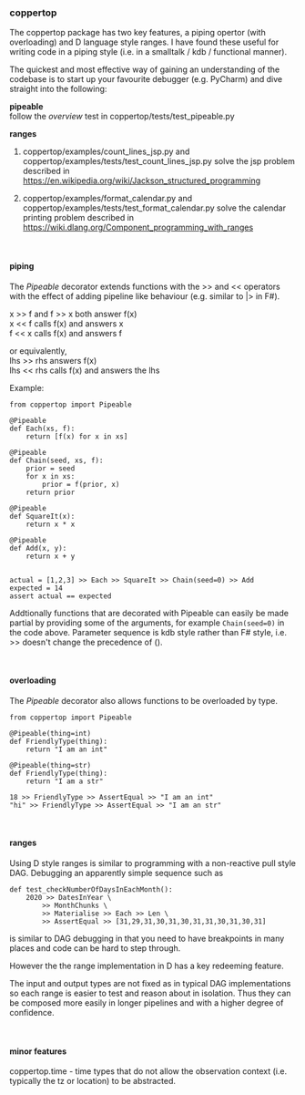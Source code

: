 ### coppertop

The coppertop package has two key features, a piping opertor (with overloading) and D 
language style ranges. I have found these useful for writing code in a piping style (i.e. 
in a smalltalk / kdb / functional manner).

The quickest and most effective way of gaining an understanding of the 
codebase is to start up your favourite debugger (e.g. PyCharm) and dive straight into
 the following:

**pipeable** \
follow the _overview_ test in coppertop/tests/test_pipeable.py

**ranges**
1. coppertop/examples/count_lines_jsp.py and coppertop/examples/tests/test_count_lines_jsp.py 
solve the jsp problem described in https://en.wikipedia.org/wiki/Jackson_structured_programming

2. coppertop/examples/format_calendar.py and coppertop/examples/tests/test_format_calendar.py
solve the calendar printing problem described in https://wiki.dlang.org/Component_programming_with_ranges


<br>

#### piping

The *Pipeable* decorator extends functions with the >> and << operators with the effect 
of adding pipeline like behaviour (e.g. similar to |> in F#).

x >> f   and   f >> x   both answer f(x)\
x << f   calls f(x) and answers x\
f << x   calls f(x) and answers f

or equivalently,\
lhs >> rhs   answers f(x)\
lhs << rhs   calls f(x) and answers the lhs

Example:

```
from coppertop import Pipeable

@Pipeable
def Each(xs, f):
    return [f(x) for x in xs]

@Pipeable
def Chain(seed, xs, f):
    prior = seed
    for x in xs:
        prior = f(prior, x)
    return prior

@Pipeable
def SquareIt(x):
    return x * x

@Pipeable
def Add(x, y):
    return x + y


actual = [1,2,3] >> Each >> SquareIt >> Chain(seed=0) >> Add
expected = 14
assert actual == expected
```

Addtionally functions that are decorated with Pipeable can easily be 
made partial by providing some of the arguments, for example 
`Chain(seed=0)` in the code above. Parameter sequence is kdb style 
rather than F# style, i.e. >> doesn't change the precedence of ().


<br>

#### overloading
The *Pipeable* decorator also allows functions to be overloaded by type.

```
from coppertop import Pipeable

@Pipeable(thing=int)
def FriendlyType(thing):
    return "I am an int"

@Pipeable(thing=str)
def FriendlyType(thing):
    return "I am a str"

18 >> FriendlyType >> AssertEqual >> "I am an int"
"hi" >> FriendlyType >> AssertEqual >> "I am an str"
```


<br>

#### ranges

Using D style ranges is similar to programming with a non-reactive 
pull style DAG.  Debugging an apparently simple sequence such as 

```
def test_checkNumberOfDaysInEachMonth():
    2020 >> DatesInYear \
        >> MonthChunks \
        >> Materialise >> Each >> Len \
        >> AssertEqual >> [31,29,31,30,31,30,31,31,30,31,30,31]
```

is similar to DAG debugging in that you need to have breakpoints in many places 
and code can be hard to step through. 

However the the range implementation in D has a key redeeming feature.

The input and output types are not fixed as in typical DAG implementations 
so each range is easier to test and reason about in isolation. Thus they can
be composed more easily in longer pipelines and with a higher degree of confidence.


<br>

#### minor features

coppertop.time - time types that do not allow the observation 
context (i.e. typically the tz or location) to be abstracted.



